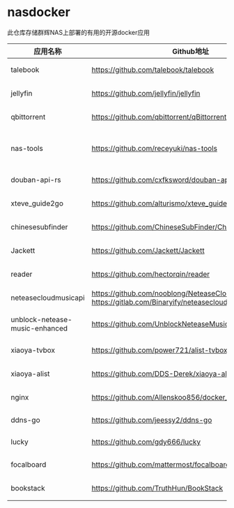 # nasdocker
此仓库存储群辉NAS上部署的有用的开源docker应用

| 应用名称                       | Github地址                                                   | Docker镜像地址                                               | 分类      |
| ------------------------------ | ------------------------------------------------------------ | ------------------------------------------------------------ | --------- |
| talebook                       | https://github.com/talebook/talebook                         | docker pull talebook/talebook                                | 书影音    |
| jellyfin                       | https://github.com/jellyfin/jellyfin                         | docker pull nyanmisaka/jellyfin                              | 书影音    |
| qbittorrent                    | https://github.com/qbittorrent/qBittorrent                   | docker pull johngong/qbittorrent                             | 书影音    |
| nas-tools                      | https://github.com/receyuki/nas-tools                        | docker pull diluka/nas-tools-unlock（3.2）</br>docker pull diluka/nas-tools:2.9.1 | 书影音    |
| douban-api-rs                  | https://github.com/cxfksword/douban-api-rs                   | docker pull eallion/douban-api-rs                            | 书影音    |
| xteve_guide2go                 | https://github.com/alturismo/xteve_guide2go                  | docker pull alturismo/xteve_guide2go                         | 书影音    |
| chinesesubfinder               | https://github.com/ChineseSubFinder/ChineseSubFinder         | docker pull allanpk716/chinesesubfinder                      | 书影音    |
| Jackett                        | https://github.com/Jackett/Jackett                           | docker pull linuxserver/jackett                              | 书影音    |
| reader                         | https://github.com/hectorqin/reader                          | docker pull hectorqin/reader                                 | 书影音    |
| neteasecloudmusicapi           | https://github.com/nooblong/NeteaseCloudMusicApiBackup</br>https://gitlab.com/Binaryify/neteasecloudmusicapi | docker pull xcallen/neteasecloudmusicapi                     | 书影音    |
| unblock-netease-music-enhanced | https://github.com/UnblockNeteaseMusic/server                | docker pull pan93412/unblock-netease-music-enhanced          | 书影音    |
| xiaoya-tvbox                   | https://github.com/power721/alist-tvbox                      | docker pull haroldli/alist-tvbox                             | 书影音    |
| xiaoya-alist                   | https://github.com/DDS-Derek/xiaoya-alist                    | xiaoya影视周边教程                                           | 书影音    |
| nginx                          | https://github.com/Allenskoo856/docker_nginx                 | xcallen/nginx:1.24.1                                         | 代理工具  |
| ddns-go                        | https://github.com/jeessy2/ddns-go                           | docker pull jeessy/ddns-go                                   | ddns代理  |
| lucky                          | https://github.com/gdy666/lucky                              | docker pull gdy666/lucky                                     | lucky代理 |
| focalboard                     | https://github.com/mattermost/focalboard                     | docker pull mattermost/focalboard                            | 效率工具  |
| bookstack                      | https://github.com/TruthHun/BookStack                        | willdockerhub/bookstack                                      | 文档管理  |



